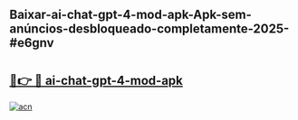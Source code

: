## Baixar-ai-chat-gpt-4-mod-apk-Apk-sem-anúncios-desbloqueado-completamente-2025-#e6gnv

# <h2><a href="https://ainizakaria.my?title=ai-chat-gpt-4-mod-apk&ref=20M">🔗👉 🔴 ai-chat-gpt-4-mod-apk</a></h2>

[![acn](https://github.com/user-attachments/assets/0f9c940e-d8b0-45ae-aac7-cd30a18b3e1c)](https://ainizakaria.my?title=ai-chat-gpt-4-mod-apk&ref=20M)

